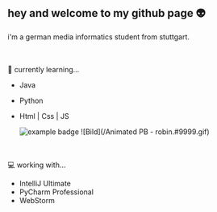 ## hey and welcome to my github page 👽
i'm a german media informatics student from stuttgart.

<br></br>
🌱 currently learning...
- Java 
- Python
- Html | Css | JS

    <img src="/Animated PB - robin.#9999.gif" alt="example badge" style="vertical-align:top margin:6px 4px">
  ![Bild](/Animated PB - robin.#9999.gif)
<br></br>
💻 working with...
- IntelliJ Ultimate
- PyCharm Professional
- WebStorm


<!--
**robin4smith/robin4smith** is a ✨ _special_ ✨ repository because its `README.md` (this file) appears on your GitHub profile.

Here are some ideas to get you started:

- 🔭 I’m currently working on ...
- 🌱 I’m currently learning ...
- 👯 I’m looking to collaborate on ...
- 🤔 I’m looking for help with ...
- 💬 Ask me about ...
- 📫 How to reach me: ...
- 😄 Pronouns: ...
- ⚡ Fun fact: ...
-->

